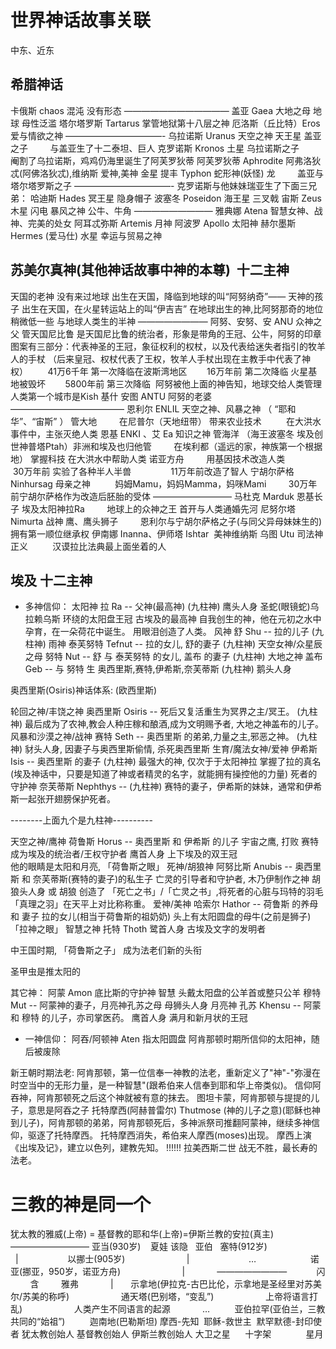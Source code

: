 # 世界神话故事关联

中东、近东
## 希腊神话
卡俄斯 chaos 混沌 没有形态
————————————
盖亚 Gaea 大地之母 地球 母性泛滥
塔尔塔罗斯 Tartarus 掌管地狱第十八层之神
厄洛斯（丘比特）Eros 爱与情欲之神
———————————-
乌拉诺斯 Uranus 天空之神 天王星 盖亚之子
        与盖亚生了十二泰坦、巨人
克罗诺斯 Kronos 土星 乌拉诺斯之子
        阉割了乌拉诺斯，鸡鸡仍海里诞生了阿芙罗狄蒂
阿芙罗狄蒂 Aphrodite 阿弗洛狄忒(阿佛洛狄忒),维纳斯 爱神,美神 金星
提丰 Typhon 蛇形神(妖怪) 龙
        盖亚与塔尔塔罗斯之子
———————————-
克罗诺斯与他妹妹瑞亚生了下面三兄弟：
哈迪斯 Hades 冥王星 隐身帽子
波塞冬 Poseidon 海王星 三叉戟
宙斯 Zeus 木星 闪电 暴风之神 公牛、牛角
—————————
雅典娜 Atena 智慧女神、战神、完美的处女
阿耳忒弥斯 Artemis 月神
阿波罗 Apollo 太阳神
赫尔墨斯 Hermes (爱马仕) 水星 幸运与贸易之神

## 苏美尔真神(其他神话故事中神的本尊)  十二主神
天国的老神 没有来过地球
出生在天国，降临到地球的叫“阿努纳奇”—— 天神的孩子
出生在天国，在火星转运站上的叫“伊吉吉”
在地球出生的神,比阿努那奇的地位稍微低一些
与地球人类生的半神
————————
阿努、安努、安 ANU 众神之父 管天国尼比鲁 是天国尼比鲁的统治者，形象是带角的王冠、公牛，阿努的印章图案有三部分：代表神圣的王冠，象征权利的权杖，以及代表给迷失者指引的牧羊人的手杖 （后来皇冠、权杖代表了王权，牧羊人手杖出现在主教手中代表了神权）
       41万6千年 第一次降临在波斯湾地区
       16万年前 第二次降临 火星基地被毁坏
       5800年前 第三次降临  阿努被他上面的神告知，地球交给人类管理 人类第一个城市是Kish 基什
安图 ANTU 阿努的老婆
—————————————
恩利尔 ENLIL 天空之神、风暴之神 （ “耶和华”、“宙斯” ） 管大地
        在尼普尔（天地纽带） 带来农业技术 
        在大洪水事件中，主张灭绝人类
恩基 ENKI 、艾 Ea 知识之神 管海洋 （海王波塞冬 埃及创世神普塔Ptah）非洲和埃及也归他管
        在埃利都（遥远的家，神族第一个根据地） 掌握科技 在大洪水中帮助人类 诺亚方舟
        用基因技术改造人类
               30万年前 实验了各种半人半兽
               11万年前改造了智人
宁胡尔萨格 Ninhursag 母亲之神 
        妈姆Mamu，妈妈Mamma，妈咪Mami
        30万年前宁胡尔萨格作为改造后胚胎的受体
—————————
马杜克 Marduk 恩基长子 埃及太阳神拉Ra
        地球上的众神之王 首开与人类通婚先河
尼努尔塔 Nimurta 战神 鹰、鹰头狮子
        恩利尔与宁胡尔萨格之子(与同父异母妹妹生的)拥有第一顺位继承权
伊南娜 Inanna、伊师塔 Ishtar  美神维纳斯
乌图 Utu 司法神 正义 
        汉谟拉比法典最上面坐着的人

## 埃及 十二主神  
- 多神信仰：
太阳神 拉 Ra -- 父神(最高神) (九柱神)
    鹰头人身 圣蛇(眼镜蛇)乌拉赖乌斯 环绕的太阳盘王冠 古埃及的最高神 自我创生的神，他在元初之水中孕育，在一朵荷花中诞生。 用眼泪创造了人类。
风神 舒 Shu -- 拉的儿子 (九柱神)
雨神 泰芙努特 Tefnut -- 拉的女儿, 舒的妻子 (九柱神)
天空女神/众星辰之母 努特 Nut -- 舒 与 泰芙努特 的女儿, 盖布 的妻子 (九柱神)
大地之神 盖布 Geb -- 与 努特 生 奥西里斯,赛特,伊希斯,奈芙蒂斯 (九柱神)
    鹅头人身

奥西里斯(Osiris)神话体系: (欧西里斯)

轮回之神/丰饶之神 奥西里斯 Osiris -- 死后又复活重生为冥界之主/冥王。 (九柱神)
    最后成为了农神,教会人种庄稼和酿酒,成为文明赐予者, 大地之神盖布的儿子。
风暴和沙漠之神/战神 赛特 Seth -- 奥西里斯 的弟弟,力量之主,邪恶之神。 (九柱神)
    豺头人身, 因妻子与奥西里斯偷情, 杀死奥西里斯
生育/魔法女神/爱神 伊希斯 Isis -- 奥西里斯 的妻子 (九柱神)
    最强大的神, 仅次于于太阳神拉 
    掌握了拉的真名(埃及神话中，只要是知道了神或者精灵的名字，就能拥有操控他的力量)
死者的守护神 奈芙蒂斯 Nephthys -- (九柱神)
    赛特的妻子，伊希斯的妹妹，通常和伊希斯一起张开翅膀保护死者。

--------上面九个是九柱神----------

天空之神/鹰神 荷鲁斯 Horus -- 奥西里斯 和 伊希斯 的儿子 
    宇宙之鹰, 打败 赛特 成为埃及的统治者/王权守护者
    鹰首人身 上下埃及的双王冠     
    他的眼睛是太阳和月亮, 「荷鲁斯之眼」
死神/胡狼神 阿努比斯 Anubis -- 奥西里斯 和 奈芙蒂斯(赛特的妻子)的私生子 
    亡灵的引导者和守护者, 木乃伊制作之神
    胡狼头人身 或 胡狼
    创造了 「死亡之书」/「亡灵之书」,将死者的心脏与玛特的羽毛「真理之羽」在天平上对比称称重。
爱神/美神 哈索尔 Hathor -- 荷鲁斯 的养母 和 妻子 拉的女儿(相当于荷鲁斯的祖奶奶)
    头上有太阳圆盘的母牛(之前是狮子) 
    「拉神之眼」
智慧之神 托特 Thoth 鹭首人身 古埃及文字的发明者

中王国时期, 「荷鲁斯之子」 成为法老们新的头衔

圣甲虫是推太阳的

其它神：
阿蒙 Amon 底比斯的守护神 智慧
    头戴太阳盘的公羊首或整只公羊
穆特 Mut -- 阿蒙神的妻子，月亮神孔苏之母
    母狮头人身
月亮神 孔苏 Khensu -- 阿蒙 和 穆特 的儿子，亦司掌医药。
    鹰首人身 满月和新月状的王冠

- 一神信仰： 
阿吞/阿顿神 Aten 指太阳圆盘 阿肯那顿时期所信仰的太阳神，随后被废除

新王朝时期法老:
阿肯那顿，第一位信奉一神教的法老，重新定义了"神"-"弥漫在时空当中的无形力量，是一种智慧"(跟希伯来人信奉到耶和华上帝类似)。 信仰阿吞神，阿肯那顿死之后这个神就被有意的抹去。
图坦卡蒙，阿肯那顿与提提的儿子，意思是阿吞之子
托特摩西(阿赫普雷尔) Thutmose (神的儿子之意)(耶稣也神到儿子)，阿肯那顿的弟弟，阿肯那顿死后，多神派祭司推翻阿蒙神，继续多神信仰，驱逐了托特摩西。 
    托特摩西消失，希伯来人摩西(moses)出现。 摩西上演《出埃及记》，建立以色列，建教先知。  !!!!!!
拉美西斯二世 战无不胜，最长寿的法老。

# 三教的神是同一个
犹太教的雅威(上帝) = 基督教的耶和华(上帝)=伊斯兰教的安拉(真主)
—————————
亚当(930岁)    夏娃
该隐   亚伯   塞特(912岁)
                        |
                   以挪士(905岁)
                        |
                       …
                     诺亚(挪亚，950岁，诺亚方舟)
                        |
            ————————
           闪         含         雅弗
            |       示拿地(伊拉克-古巴比伦，示拿地是圣经里对苏美尔/苏美的称呼)
                    通天塔(巴别塔，“变乱”)
                    上帝将语言打乱)
                    人类产生不同语言的起源
            …
         亚伯拉罕(亚伯兰，三教共同的“始祖”)
         迦南地(巴勒斯坦)
摩西-先知  耶稣-救世主  默罕默德-封印使者
犹太教创始人 基督教创始人 伊斯兰教创始人
大卫之星      十字架              星月